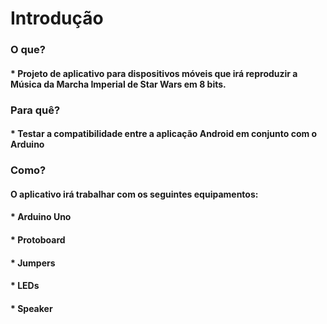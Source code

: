 # Introdução

### O que?
####     * Projeto de aplicativo para dispositivos móveis que irá reproduzir a Música da Marcha Imperial de Star Wars em 8 bits.

### Para quê?
####     * Testar a compatibilidade entre a aplicação Android em conjunto com o Arduino

### Como?
#### O aplicativo irá trabalhar com os seguintes equipamentos:
####     * Arduino Uno
####     * Protoboard
####     * Jumpers
####     * LEDs
####     * Speaker

